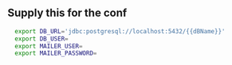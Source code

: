 ## Supply this for the conf
```bash
  export DB_URL='jdbc:postgresql://localhost:5432/{{dBName}}' 
  export DB_USER= 
  export MAILER_USER=
  export MAILER_PASSWORD=
```
